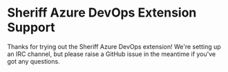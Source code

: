 # Sheriff Azure DevOps Extension Support

Thanks for trying out the Sheriff Azure DevOps extension! We're setting up an IRC channel, but please raise a GitHub issue in the meantime if you've got any questions.
